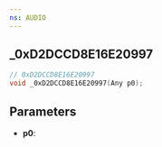 ```yaml
---
ns: AUDIO
---
```

## _0xD2DCCD8E16E20997

```c
// 0xD2DCCD8E16E20997
void _0xD2DCCD8E16E20997(Any p0);
```


## Parameters
* **p0**: 

